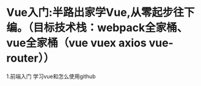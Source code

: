 # Vue入门:半路出家学Vue,从零起步往下编。（目标技术栈：webpack全家桶、vue全家桶（vue vuex axios vue-router））
1.前端入门 学习vue和怎么使用github
